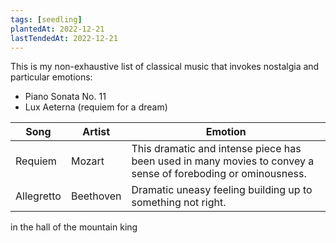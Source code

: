 ```yaml
---
tags: [seedling]
plantedAt: 2022-12-21
lastTendedAt: 2022-12-21
---
```


This is my non-exhaustive list of classical music that invokes nostalgia and particular emotions:

* Piano Sonata No. 11
* Lux Aeterna  (requiem for a dream)

Song | Artist | Emotion
----- | ------ | -------
Requiem | Mozart | This dramatic and intense piece has been used in many movies to convey a sense of foreboding or ominousness.
Allegretto | Beethoven | Dramatic uneasy feeling building up to something not right.


in the hall of the mountain king

